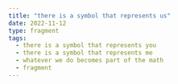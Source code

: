 ```yaml
---
title: "there is a symbol that represents us"
date: 2022-11-12
type: fragment
tags:
  - there is a symbol that represents you
  - there is a symbol that represents me
  - whatever we do becomes part of the math
  - fragment
---
```

